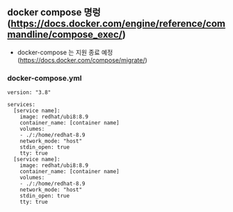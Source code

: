 ## docker compose 명렁(https://docs.docker.com/engine/reference/commandline/compose_exec/)
- docker-compose 는 지원 종료 예정 (https://docs.docker.com/compose/migrate/)

### docker-compose.yml
```
version: "3.8"

services:
  [service name]:
    image: redhat/ubi8:8.9
    container_name: [container name]
    volumes:
    - ./:/home/redhat-8.9
    network_mode: "host"
    stdin_open: true
    tty: true
  [service name]:
    image: redhat/ubi8:8.9
    container_name: [container name]
    volumes:
    - ./:/home/redhat-8.9
    network_mode: "host"
    stdin_open: true
    tty: true
```